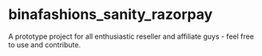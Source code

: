 # binafashions_sanity_razorpay
A prototype project for all enthusiastic reseller and affiliate  guys - feel free to use and contribute.
